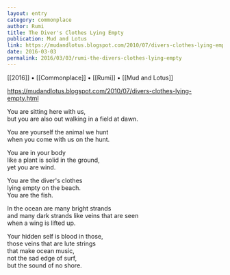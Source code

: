 ```yaml
---
layout: entry
category: commonplace
author: Rumi
title: The Diver's Clothes Lying Empty
publication: Mud and Lotus
link: https://mudandlotus.blogspot.com/2010/07/divers-clothes-lying-empty.html
date: 2016-03-03
permalink: 2016/03/03/rumi-the-divers-clothes-lying-empty
---
```


[[2016]] • [[Commonplace]] • [[Rumi]] • [[Mud and Lotus]]

https://mudandlotus.blogspot.com/2010/07/divers-clothes-lying-empty.html

You are sitting here with us,
<br>but you are also out walking in a field at dawn.

You are yourself the animal we hunt
<br>when you come with us on the hunt.

You are in your body
<br>like a plant is solid in the ground,
<br>yet you are wind.

You are the diver's clothes
<br>lying empty on the beach.
<br>You are the fish.

In the ocean are many bright strands
<br>and many dark strands like veins that are seen
<br>when a wing is lifted up.

Your hidden self is blood in those,
<br>those veins that are lute strings
<br>that make ocean music,
<br>not the sad edge of surf,
<br>but the sound of no shore.
